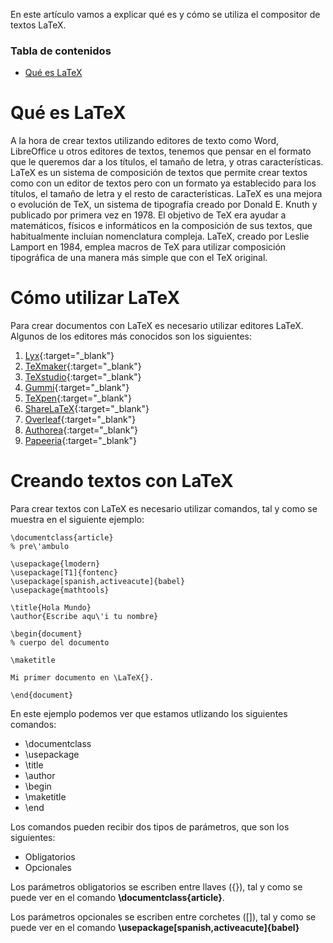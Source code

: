 En este artículo vamos a explicar qué es y cómo se utiliza el compositor de textos LaTeX.

### Tabla de contenidos
- [Qué es LaTeX](#qué-es-latex)

# Qué es LaTeX
A la hora de crear textos utilizando editores de texto como Word, LibreOffice u otros editores de textos, tenemos que pensar en el formato que le queremos dar a los títulos, el tamaño de letra, y otras características. LaTeX es un sistema de composición de textos que permite crear textos como con un editor de textos pero con un formato ya establecido para los títulos, el tamaño de letra y el resto de características.
LaTeX es una mejora o evolución de TeX, un sistema de tipografía creado por Donald E. Knuth y publicado por primera vez en 1978. El objetivo de TeX era ayudar a matemáticos, físicos e informáticos en la composición de sus textos, que habitualmente incluían nomenclatura compleja. LaTeX, creado por Leslie Lamport en 1984, emplea macros de TeX para utilizar composición tipográfica de una manera más simple que con el TeX original.

# Cómo utilizar LaTeX
Para crear documentos con LaTeX es necesario utilizar editores LaTeX. Algunos de los editores más conocidos son los siguientes:
1. [Lyx](https://www.lyx.org/){:target="_blank"}
2. [TeXmaker](https://www.xm1math.net/texmaker/){:target="_blank"}
3. [TeXstudio](https://www.texstudio.org){:target="_blank"}
4. [Gummi](https://github.com/alexandervdm/gummi){:target="_blank"}
5. [TeXpen](https://sourceforge.net/projects/texpen/){:target="_blank"}
6. [ShareLaTeX](https://www.sharelatex.com/){:target="_blank"}
7. [Overleaf](https://www.overleaf.com/project){:target="_blank"}
8. [Authorea](https://www.authorea.com/){:target="_blank"}
9. [Papeeria](https://www.papeeria.com/){:target="_blank"}

# Creando textos con LaTeX
Para crear textos con LaTeX es necesario utilizar comandos, tal y como se muestra en el siguiente ejemplo:

~~~
\documentclass{article}
% pre\'ambulo

\usepackage{lmodern}
\usepackage[T1]{fontenc}
\usepackage[spanish,activeacute]{babel}
\usepackage{mathtools}

\title{Hola Mundo}
\author{Escribe aqu\'i tu nombre}

\begin{document}
% cuerpo del documento

\maketitle

Mi primer documento en \LaTeX{}.

\end{document}
~~~

En este ejemplo podemos ver que estamos utlizando los siguientes comandos:

- \documentclass
- \usepackage
- \title
- \author
- \begin
- \maketitle
- \end

Los comandos pueden recibir dos tipos de parámetros, que son los siguientes:

- Obligatorios
- Opcionales

Los parámetros obligatorios se escriben entre llaves ({}), tal y como se puede ver en el comando **\documentclass{article}**.

Los parámetros opcionales se escriben entre corchetes ([]), tal y como se puede ver en el comando **\usepackage[spanish,activeacute]{babel}**
